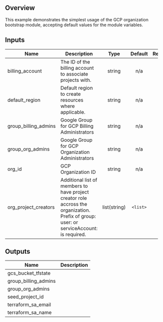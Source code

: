 ## Overview

This example demonstrates the simplest usage of the GCP organization bootstrap module, accepting default values for the module variables.

<!-- BEGINNING OF PRE-COMMIT-TERRAFORM DOCS HOOK -->
## Inputs

| Name | Description | Type | Default | Required |
|------|-------------|:----:|:-----:|:-----:|
| billing\_account | The ID of the billing account to associate projects with. | string | n/a | yes |
| default\_region | Default region to create resources where applicable. | string | n/a | yes |
| group\_billing\_admins | Google Group for GCP Billing Administrators | string | n/a | yes |
| group\_org\_admins | Google Group for GCP Organization Administrators | string | n/a | yes |
| org\_id | GCP Organization ID | string | n/a | yes |
| org\_project\_creators | Additional list of members to have project creator role accross the organization. Prefix of group: user: or serviceAccount: is required. | list(string) | `<list>` | no |

## Outputs

| Name | Description |
|------|-------------|
| gcs\_bucket\_tfstate |  |
| group\_billing\_admins |  |
| group\_org\_admins |  |
| seed\_project\_id |  |
| terraform\_sa\_email |  |
| terraform\_sa\_name |  |

<!-- END OF PRE-COMMIT-TERRAFORM DOCS HOOK -->

